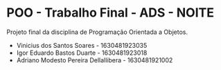 # POO - Trabalho Final - ADS - NOITE

Projeto final da disciplina de Programação Orientada a Objetos.

- Vinicius dos Santos Soares - 1630481923035
- Igor Eduardo Bastos Duarte - 1630481923018
- Adriano Modesto Pereira Dellallibera - 1630481921002
